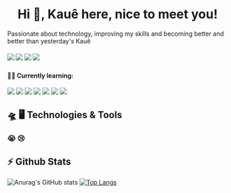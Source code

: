 <h1 align="center">
Hi 🙏, Kauê here, nice to meet you!
</h1>
  
<p1 align="center">  
Passionate about technology, improving my skills and becoming better and better than yesterday's Kauê
</p1>

##### [<img src="https://img.shields.io/badge/Instagram-E4405F?style=for-the-badge&logo=instagram&logoColor=white" />](https://instagram.com/k.a.ue) [<img src="https://img.shields.io/badge/LinkedIn-0077B5?style=for-the-badge&logo=linkedin&logoColor=white" />](https://linkedin.com/in/kauehenrick) [<img src="https://img.shields.io/badge/Gmail-D14836?style=for-the-badge&logo=gmail&logoColor=white" />](mailto:kauek78942@gmail.com?subject=[GitHub]%20Source%20Han%20Sans) [<img src="https://img.shields.io/badge/WhatsApp-25D366?style=for-the-badge&logo=whatsapp&logoColor=white" />](https://wa.me/557799434338)

#### 👨‍💻 Currently learning:

<img src="https://img.shields.io/badge/HTML5-E34F26?style=for-the-badge&logo=html5&logoColor=white" /> <img src="https://img.shields.io/badge/CSS3-1572B6?style=for-the-badge&logo=css3&logoColor=white" /> <img src="https://img.shields.io/badge/JavaScript-323330?style=for-the-badge&logo=javascript&logoColor=F7DF1E" /> <img src="https://img.shields.io/badge/React-20232A?style=for-the-badge&logo=react&logoColor=61DAFB" /> <img src="https://img.shields.io/badge/C-00599C?style=for-the-badge&logo=c&logoColor=white" /> <img src="https://img.shields.io/badge/Python-FFD43B?style=for-the-badge&logo=python&logoColor=blue" /> <img src="https://img.shields.io/badge/TypeScript-007ACC?style=for-the-badge&logo=typescript&logoColor=white" />

## 🛸 🖥️ Technologies & Tools
### 😭 😢

## ⚡ Github Stats
![Anurag's GitHub stats](https://github-readme-stats.vercel.app/api?username=kauehenrick&show_icons=true&theme=synthwave) [![Top Langs](https://github-readme-stats.vercel.app/api/top-langs/?username=kauehenrick&layout=compact&show_icons=true&theme=synthwave)](https://github.com/anuraghazra/github-readme-stats)

